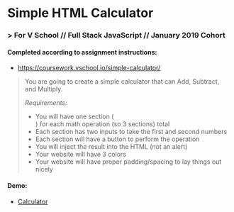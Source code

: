 # Simple HTML Calculator
### > For V School // Full Stack JavaScript // January 2019 Cohort

#### Completed according to assignment instructions: 
- https://coursework.vschool.io/simple-calculator/
<blockquote>You are going to create a simple calculator that can Add, Subtract, and Multiply.

*Requirements:*

- You will have one section (<div>) for each math operation (so 3 sections) total
- Each section has two inputs to take the first and second numbers
- Each section will have a button to perform the operation
- You will inject the result into the HTML (not an alert)
- Your website will have 3 colors
- Your website will have proper padding/spacing to lay things out nicely</blockquote>


#### Demo:
- <a href="http://htmlpreview.github.com/?https://github.com/yummywakame/V-School-Assignments/blob/master/exercises/week-02/13-simple-html-calculator/index.html">Calculator</a>


